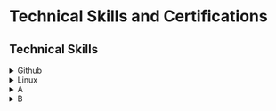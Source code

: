<h1> Technical Skills and Certifications </h1>

<h2> Technical Skills </h2>

<details><summary>Github</summary>
  </details>
<details><summary>Linux</summary>
  </details>
<details><summary>A</summary>
  </details>
<details><summary>B</summary>
  </details>
